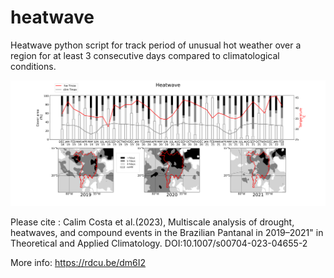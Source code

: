 # heatwave
Heatwave python script for track period of unusual hot weather over a region for at least 3 consecutive days compared to climatological conditions.

![ScreenShot](https://github.com/mabelcalim/heatwave/blob/main/figs/HW.png)

Please cite : Calim Costa et al.(2023), Multiscale analysis of drought, heatwaves, and compound events in the Brazilian Pantanal in 2019–2021" in Theoretical and Applied Climatology. DOI:10.1007/s00704-023-04655-2

More info: https://rdcu.be/dm6I2
